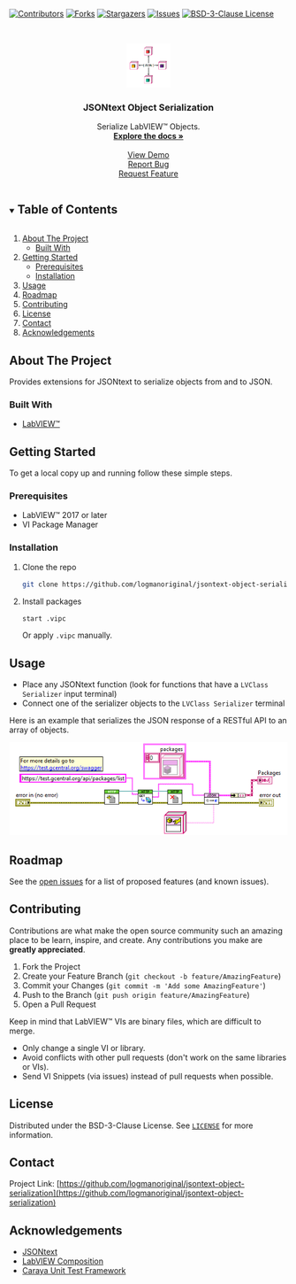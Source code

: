 <!-- Based on https://github.com/othneildrew/Best-README-Template -->
<!-- PROJECT SHIELDS -->
<!--
*** I'm using markdown "reference style" links for readability.
*** Reference links are enclosed in brackets [ ] instead of parentheses ( ).
*** See the bottom of this document for the declaration of the reference variables
*** for contributors-url, forks-url, etc. This is an optional, concise syntax you may use.
*** https://www.markdownguide.org/basic-syntax/#reference-style-links
-->
[![Contributors][contributors-shield]][contributors-url]
[![Forks][forks-shield]][forks-url]
[![Stargazers][stars-shield]][stars-url]
[![Issues][issues-shield]][issues-url]
[![BSD-3-Clause License][license-shield]][license-url]

<!-- PROJECT LOGO -->
<br>
<p align="center">
  <a href="https://github.com/logmanoriginal/jsontext-object-serialization">
    <img src=".github/images/logo.png" alt="Logo" width="80" height="80">
  </a>

  <h3 align="center">JSONtext Object Serialization</h3>

  <p align="center">
    Serialize LabVIEW&trade; Objects.
    <br>
    <a href="https://github.com/logmanoriginal/jsontext-object-serialization"><strong>Explore the docs »</strong></a>
    <br>
    <br>
    <a href="https://github.com/logmanoriginal/jsontext-object-serialization">View Demo</a>
    <br>
    <a href="https://github.com/logmanoriginal/jsontext-object-serialization/issues">Report Bug</a>
    <br>
    <a href="https://github.com/logmanoriginal/jsontext-object-serialization/issues">Request Feature</a>
  </p>
</p>

<!-- TABLE OF CONTENTS -->
<details open="open">
  <summary><h2 style="display: inline-block">Table of Contents</h2></summary>
  <ol>
    <li>
      <a href="#about-the-project">About The Project</a>
      <ul>
        <li><a href="#built-with">Built With</a></li>
      </ul>
    </li>
    <li>
      <a href="#getting-started">Getting Started</a>
      <ul>
        <li><a href="#prerequisites">Prerequisites</a></li>
        <li><a href="#installation">Installation</a></li>
      </ul>
    </li>
    <li><a href="#usage">Usage</a></li>
    <li><a href="#roadmap">Roadmap</a></li>
    <li><a href="#contributing">Contributing</a></li>
    <li><a href="#license">License</a></li>
    <li><a href="#contact">Contact</a></li>
    <li><a href="#acknowledgements">Acknowledgements</a></li>
  </ol>
</details>

<!-- ABOUT THE PROJECT -->
## About The Project

Provides extensions for JSONtext to serialize objects from and to JSON.

### Built With

* [LabVIEW&trade;](https://www.ni.com/labview)

<!-- GETTING STARTED -->
## Getting Started

To get a local copy up and running follow these simple steps.

### Prerequisites

* LabVIEW&trade; 2017 or later
* VI Package Manager

### Installation

1. Clone the repo
   ```sh
   git clone https://github.com/logmanoriginal/jsontext-object-serialization.git
   ```
2. Install packages
   ```sh
   start .vipc
   ```
   Or apply `.vipc` manually.

<!-- USAGE EXAMPLES -->
## Usage

* Place any JSONtext function (look for functions that have a `LVClass Serializer` input terminal)
* Connect one of the serializer objects to the `LVClass Serializer` terminal

Here is an example that serializes the JSON response of a RESTful API to an array of objects.

![RESTful API example](.github/images/example1.png)

<!-- ROADMAP -->
## Roadmap

See the [open issues](https://github.com/logmanoriginal/jsontext-object-serialization/issues) for a list of proposed features (and known issues).

<!-- CONTRIBUTING -->
## Contributing

Contributions are what make the open source community such an amazing place to be learn, inspire, and create. Any contributions you make are **greatly appreciated**.

1. Fork the Project
2. Create your Feature Branch (`git checkout -b feature/AmazingFeature`)
3. Commit your Changes (`git commit -m 'Add some AmazingFeature'`)
4. Push to the Branch (`git push origin feature/AmazingFeature`)
5. Open a Pull Request

Keep in mind that LabVIEW&trade; VIs are binary files, which are difficult to merge.
- Only change a single VI or library.
- Avoid conflicts with other pull requests (don't work on the same libraries or VIs).
- Send VI Snippets (via issues) instead of pull requests when possible.

<!-- LICENSE -->
## License

Distributed under the BSD-3-Clause License. See [`LICENSE`](LICENSE.txt) for more information.

<!-- CONTACT -->
## Contact

Project Link: [https://github.com/logmanoriginal/jsontext-object-serialization](https://github.com/logmanoriginal/jsontext-object-serialization)

<!-- ACKNOWLEDGEMENTS -->
## Acknowledgements

* [JSONtext](https://bitbucket.org/drjdpowell/jsontext)
* [LabVIEW Composition](https://github.com/LogMANOriginal/LabVIEW-Composition)
* [Caraya Unit Test Framework](https://github.com/JKISoftware/Caraya)

<!-- MARKDOWN LINKS & IMAGES -->
<!-- https://www.markdownguide.org/basic-syntax/#reference-style-links -->
[contributors-shield]: https://img.shields.io/github/contributors/logmanoriginal/jsontext-object-serialization.svg?style=for-the-badge
[contributors-url]: https://github.com/logmanoriginal/jsontext-object-serialization/graphs/contributors
[forks-shield]: https://img.shields.io/github/forks/logmanoriginal/jsontext-object-serialization.svg?style=for-the-badge
[forks-url]: https://github.com/logmanoriginal/jsontext-object-serialization/network/members
[stars-shield]: https://img.shields.io/github/stars/logmanoriginal/jsontext-object-serialization.svg?style=for-the-badge
[stars-url]: https://github.com/logmanoriginal/jsontext-object-serialization/stargazers
[issues-shield]: https://img.shields.io/github/issues/logmanoriginal/jsontext-object-serialization.svg?style=for-the-badge
[issues-url]: https://github.com/logmanoriginal/jsontext-object-serialization/issues
[license-shield]: https://img.shields.io/github/license/logmanoriginal/jsontext-object-serialization.svg?style=for-the-badge
[license-url]: https://github.com/logmanoriginal/jsontext-object-serialization/blob/master/LICENSE.txt
